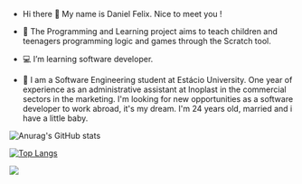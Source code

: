- Hi there 🖖 My name is Daniel Felix. Nice to meet you !

- 💼 The Programming and Learning project aims to teach children and teenagers programming logic and games through the Scratch tool.
- 💻 I’m learning software developer.
- 💬 I am a Software Engineering student at Estácio University.
      One year of experience as an administrative assistant at Inoplast in the commercial sectors in the marketing.
      I'm looking for new opportunities as a software developer to work abroad, it's my dream.
      I'm 24 years old, married and i have a little baby.



![Anurag's GitHub stats](https://github-readme-stats.vercel.app/api?username=devDanielFelix&show_icons=true&theme=dracula) 

[![Top Langs](https://github-readme-stats.vercel.app/api/top-langs/?username=devDanielFelix&layout=compact&icons=true&theme=dracula)](https://github.com/anuraghazra/github-readme-stats)

<img src="https://cdn.jsdelivr.net/gh/devicons/devicon@v2.15.1/devicon.min.css">
